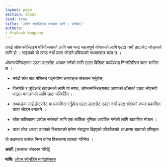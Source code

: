 ```yaml
---
layout: page
section: about
lead: true
title: 'ओपेन स्पेनडिंगमा तथ्यांक थप्ने : समिक्षा]'
authors:
- Prakash Neupane
---
```

तपाई ओपनस्पेन्डिङ्ग परियोजनाको लागि सब भन्दा महत्वपूर्ण योगानको लागि एउटा नयाँ डाटासेट जोड्नको लागि हो । गाइडको यो खण्ड नयाँ डाटा जोड्ने प्रकियाको माध्यमबाछ चल्द छ ।

ओपनस्पेन्डिङ्गमा एउटा डाटासेट आयात गर्नको लागि एउटा विशिष्ट कार्यप्रवाह निम्नलिखित चरण शामिल छ ।

* भर्पर्दो श्रोत बाट मेशिनले पढ्नयोग्य तथ्याङ्क संकलन गर्नुहोस्

* विसंगति र त्रुटिलाई हटाउनको लागि या स्पष्ट, ओपनस्पेन्डिङ्गबाट आशाको ढाँचाको एउटा सीएसवी फाइल बनाउनको लागि डाटा परिवर्तित ।

* तथ्याङ्क लाई ईन्टरनेट मा प्रकाशित गर्नुहोस् एउटा डाटासेट एउटा नयाँ डाटा स्रोतको रुपमा प्रकाशित डाटा जोड्न बनाउने ।

* स्रोत तालिकामा प्रत्येक स्तंभको लागि एक तार्किक भूमिका आवंटित गर्नको लागि डाटासिट मोडल ।

* डाटा लोड अथवा डाटाको स्थिरताको बारेमा मंचद्धारा दिइएको फीडबैकको आधारमा डाटाको परिष्कृत

यो कदमबाट प्रत्येक निम्न वर्गमा विस्तारमा व्याख्या गरिनेछ ।

**अर्को**: [तथ्यांक संकलन गरिदै]

**माथि**: [ओपन स्पेनडिंग मार्गदर्शनहरु](../)
